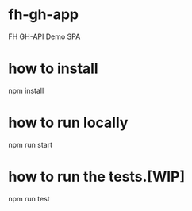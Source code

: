 # fh-gh-app
FH GH-API Demo SPA

# how to install 
npm install

# how to run locally
npm run start

# how to run the tests.[WIP]
npm run test